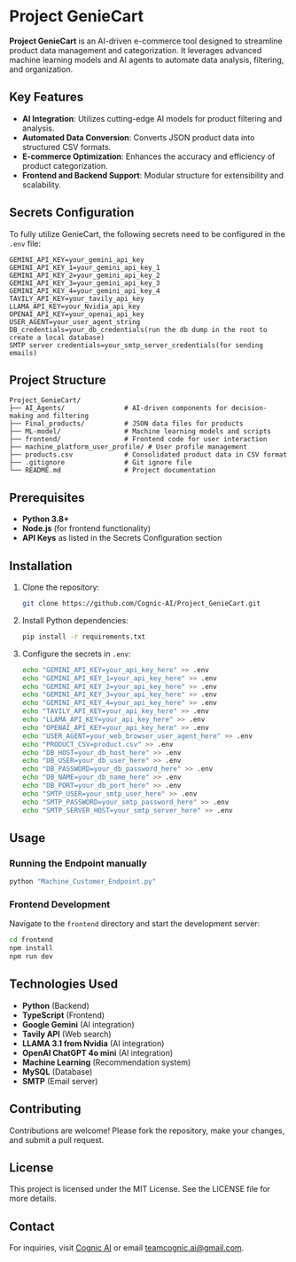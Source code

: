 # Project GenieCart 

**Project GenieCart** is an AI-driven e-commerce tool designed to streamline product data management and categorization. It leverages advanced machine learning models and AI agents to automate data analysis, filtering, and organization.

## Key Features

- **AI Integration**: Utilizes cutting-edge AI models for product filtering and analysis.
- **Automated Data Conversion**: Converts JSON product data into structured CSV formats.
- **E-commerce Optimization**: Enhances the accuracy and efficiency of product categorization.
- **Frontend and Backend Support**: Modular structure for extensibility and scalability.

## Secrets Configuration

To fully utilize GenieCart, the following secrets need to be configured in the `.env` file:

```
GEMINI_API_KEY=your_gemini_api_key
GEMINI_API_KEY_1=your_gemini_api_key_1
GEMINI_API_KEY_2=your_gemini_api_key_2
GEMINI_API_KEY_3=your_gemini_api_key_3
GEMINI_API_KEY_4=your_gemini_api_key_4
TAVILY_API_KEY=your_tavily_api_key
LLAMA_API_KEY=your_Nvidia_api_key
OPENAI_API_KEY=your_openai_api_key
USER_AGENT=your_user_agent_string
DB_credentials=your_db_credentials(run the db dump in the root to create a local database)
SMTP server credentials=your_smtp_server_credentials(for sending emails)
```

## Project Structure

```
Project_GenieCart/
├── AI_Agents/               # AI-driven components for decision-making and filtering
├── Final_products/          # JSON data files for products
├── ML-model/                # Machine learning models and scripts
├── frontend/                # Frontend code for user interaction
├── machine_platform_user_profile/ # User profile management
├── products.csv             # Consolidated product data in CSV format
├── .gitignore               # Git ignore file
└── README.md                # Project documentation
```

## Prerequisites

- **Python 3.8+**
- **Node.js** (for frontend functionality)
- **API Keys** as listed in the Secrets Configuration section

## Installation

1. Clone the repository:
   ```bash
   git clone https://github.com/Cognic-AI/Project_GenieCart.git
   ```
2. Install Python dependencies:
   ```bash
   pip install -r requirements.txt
   ```
3. Configure the secrets in `.env`:
   ```bash
   echo "GEMINI_API_KEY=your_api_key_here" >> .env
   echo "GEMINI_API_KEY_1=your_api_key_here" >> .env
   echo "GEMINI_API_KEY_2=your_api_key_here" >> .env
   echo "GEMINI_API_KEY_3=your_api_key_here" >> .env
   echo "GEMINI_API_KEY_4=your_api_key_here" >> .env
   echo "TAVILY_API_KEY=your_api_key_here" >> .env
   echo "LLAMA_API_KEY=your_api_key_here" >> .env
   echo "OPENAI_API_KEY=your_api_key_here" >> .env
   echo "USER_AGENT=your_web_browser_user_agent_here" >> .env
   echo "PRODUCT_CSV=product.csv" >> .env
   echo "DB_HOST=your_db_host_here" >> .env
   echo "DB_USER=your_db_user_here" >> .env
   echo "DB_PASSWORD=your_db_password_here" >> .env
   echo "DB_NAME=your_db_name_here" >> .env
   echo "DB_PORT=your_db_port_here" >> .env
   echo "SMTP_USER=your_smtp_user_here" >> .env
   echo "SMTP_PASSWORD=your_smtp_password_here" >> .env
   echo "SMTP_SERVER_HOST=your_smtp_server_here" >> .env
   ```
## Usage

### Running the Endpoint manually
```bash
python "Machine_Customer_Endpoint.py"
```

### Frontend Development
Navigate to the `frontend` directory and start the development server:
```bash
cd frontend
npm install
npm run dev
```

## Technologies Used

- **Python** (Backend)
- **TypeScript** (Frontend)
- **Google Gemini** (AI integration)
- **Tavily API** (Web search)
- **LLAMA 3.1 from Nvidia** (AI integration)
- **OpenAI ChatGPT 4o mini** (AI integration)
- **Machine Learning** (Recommendation system)
- **MySQL** (Database)
- **SMTP** (Email server)

## Contributing

Contributions are welcome! Please fork the repository, make your changes, and submit a pull request.

## License

This project is licensed under the MIT License. See the LICENSE file for more details.

## Contact

For inquiries, visit [Cognic AI](https://github.com/Cognic-AI) or email teamcognic.ai@gmail.com.
